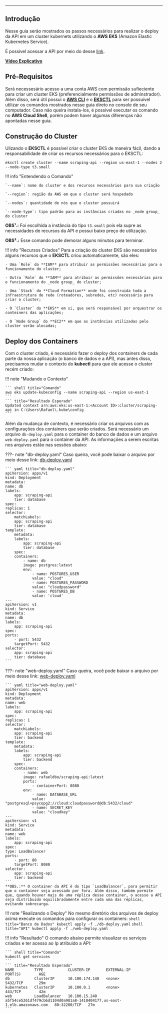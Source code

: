 
---
## **Introdução**

Nesse guia serão mostrados os passos necessários para realizar o deploy da API em um cluster kubernets utilizando o **AWS EKS** (Amazon Elastic Kubernetes Service).

É possível acessar a API por meio do desse [link](http://a5f54ce5261df479cb6d1104d0a981a8-1418404177.us-east-1.elb.amazonaws.com/docs).

[**Vídeo Explicativo**](https://youtu.be/RyzTUtQFQHA)

## **Pré-Requisitos**

Será necessesário acesso a uma conta AWS com permissão sufieciente para criar um cluster EKS (preferencialmente permissões de adminstrador). Além disso, será útil possui o **[AWS CLI](https://aws.amazon.com/pt/cli/)** e o **[EKSCTL](https://eksctl.io/installation/)** para ser possuível utilizar os comandos mostrados nesse guia direto no console de seu computador. Caso não queira instala-los, é possível executar os comando no **AWS Cloud Shell**, porém podem haver algumas diferenças não apontadas nesse guia.

## **Construção do Cluster**

Ulizando o **EKSCTL** é possível criar o cluster EKS de maneira fácil, dando a responsabilidade de criar os recursos necessários para o EKSCTL:

``` shell
eksctl create cluster --name scraping-api --region us-east-1 --nodes 2 --node-type t3.small
```

!!! info "Entendendo o Comando"

    `--name`: nome do cluster e dos recursos necessários para sua criação

    `--region`: região da AWS em que o cluster será hospedado

    `--nodes`: quantidade de nós que o cluster possuirá

    `--node-type`: tipo padrão para as instâncias criadas no _node group_ do cluster


**OBS¹.:** Foi escolhida a instância do tipo `t3.small` pois ela supre as necessidades de recursos da API e possui baixo preço de utilização.

**OBS².:** Esse comando pode demorar alguns minutos para terminar.

!!! info "Recursos Criados"
    Para a criação do cluster EKS são necessários alguns recursos que o **EKSCTL** criou automaticamente, são eles:
    
    - Uma `Role` do **IAM** para atribuir as permissões necessárias para o funcionamento do cluster;
    
    - Outra `Role` do **IAM** para atribuir as permissões necessárias para o funcionamento do _node group_ do cluster;
    
    - Uma `Stack` do **Cloud Formation** onde foi construida toda a infraestrutura de rede (roteadores, subredes, etc) necessária para criar o cluster;

    - O `Cluster` do **EKS** em si, que será responsável por orquestrar os conteiners das aplicações;

    - O `Node Group` do **EC2** em que as instâncias utilizadas pelo cluster serão alocadas;


## **Deploy dos Containers**

Com o cluster criado, é necessário fazer o deploy dos containers de cada parte da nossa aplicação (o banco de dados e a API), mas antes disso, precisamos mudar o contexto do **kubectl** para que ele acesse o cluster recém criado:

!!! note "Mudando o Contexto"

    ``` shell title="Comando"
    aws eks update-kubeconfig --name scraping-api --region us-east-1
    ```
    ``` title="Resultado Esperado"
    Updated context arn:aws:eks:us-east-1:<Account ID>:cluster/scraping-api in C:\Users\Rafael\.kube\config
    ```

Além da mudança de contexto, é necessário criar os arquivos com as configurações dos containers que serão criados. Será necessário um arquivo `db-deploy.yaml` para o container do banco de dados e um arquivo `web-deploy.yaml` para o container da API. As informações a serem escritas nos arquivos estão nas sessões abaixo: 

???- note "db-deploy.yaml" 
    Caso queira, você pode baixar o arquivo por meio desse link: [db-deploy.yaml](https://alinsperedu-my.sharepoint.com/:u:/g/personal/rafaeldbo_al_insper_edu_br/EcuiuN40sJlCjC7uqzNbO3QBmWGFYwrh4FPAjo9xCT4tTw?e=G9af6a) 

    ``` yaml title="db-deploy.yaml"
    apiVersion: apps/v1
    kind: Deployment
    metadata:
    name: db
    labels:
        app: scraping-api
        tier: database
    spec:
    replicas: 1
    selector:
        matchLabels:
        app: scraping-api
        tier: database
    template:
        metadata:
        labels:
            app: scraping-api
            tier: database
        spec:
        containers:
            - name: db
            image: postgres:latest
            env:
                - name: POSTGRES_USER
                value: "cloud"
                - name: POSTGRES_PASSWORD
                value: "cloudpassword"
                - name: POSTGRES_DB
                value: 'cloud'
    ---
    apiVersion: v1
    kind: Service
    metadata:
    name: db
    labels:
        app: scraping-api
    spec:
    ports:
        - port: 5432
        targetPort: 5432
    selector:
        app: scraping-api
        tier: database
    ```



???- note "web-deploy.yaml" 
    Caso queira, você pode baixar o arquivo por meio desse link: [web-deploy.yaml](https://alinsperedu-my.sharepoint.com/:u:/g/personal/rafaeldbo_al_insper_edu_br/EZbU33XDvsFBn4-OqIuyNKIBLbQOa6-_1_k4uHzYUNF6BQ?e=C6JUoV) 

    ``` yaml title="web-deploy.yaml"
    apiVersion: apps/v1
    kind: Deployment
    metadata:
    name: web
    labels:
        app: scraping-api
    spec:
    replicas: 1
    selector:
        matchLabels:
        app: scraping-api
        tier: backend
    template:
        metadata:
        labels:
            app: scraping-api
            tier: backend
        spec:
        containers:
            - name: web
            image: rafaeldbo/scraping-api:latest
            ports:
                - containerPort: 8080
            env:
                - name: DATABASE_URL
                value: "postgresql+psycopg2://cloud:cloudpassword@db:5432/cloud"
                - name: SECRET_KEY
                value: "cloudkey"
    ---
    apiVersion: v1
    kind: Service
    metadata:
    name: web
    labels:
        app: scraping-api
    spec:
    type: LoadBalancer
    ports:
        - port: 80
        targetPort: 8080
    selector:
        app: scraping-api
        tier: backend
    ```
    **OBS.:** O container da API é do tipo `LoadBalancer`, para permitir que o container seja acessado por fora. Além disso, também permite que, quando houver mais de uma réplica desse container, o acesso a API seja distribuido equilibradamente entre cada uma das réplicas, evitando sobrecarga.

!!! note "Realizando o Deploy"
    No mesmo diretório dos arquivos de deploy acima execute os comandos para configurar os containers:
    ``` shell title="Banco de Dados"
    kubectl apply -f ./db-deploy.yaml
    ```
    ``` shell title="API"
    kubectl apply -f ./web-deploy.yaml
    ```

!!! info "Resultado"
    O comando abaixo permite visualizar os serviços criados e ter acesso ao Ip atribuido a API:

    ``` shell title="Comando"
    kubectl get services
    ```
    ``` title="Resultado Esperado"
    NAME         TYPE           CLUSTER-IP       EXTERNAL-IP                                                               PORT(S)        AGE
    db           ClusterIP      10.100.174.148   <none>                                                                    5432/TCP       29m
    kubernetes   ClusterIP      10.100.0.1       <none>                                                                    443/TCP        42m
    web          LoadBalancer   10.100.15.240    a5f54ce5261df479cb6d1104d0a981a8-1418404177.us-east-1.elb.amazonaws.com   80:32200/TCP   27m
    ```